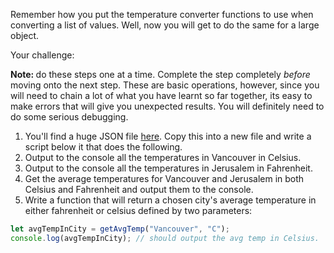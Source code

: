 Remember how you put the temperature converter functions to use when converting a list of values. Well, now you will get to do the same for a large object.

Your challenge:

<div class="alert alert-warning" role="alert">
  <strong>Note: </strong>do these steps one at a time. Complete the step completely <i>before</i> moving onto the next step. These are basic operations, however, since you will need to chain a lot of what you have learnt so far together, its easy to make errors that will give you unexpected results. You will definitely need to do some serious debugging.
</div>

1. You'll find a huge JSON file [here](https://www.dropbox.com/s/78jiqnlf5ig9wo8/weather.json?raw=1). Copy this into a new file and write a script below it that does the following.
2. Output to the console all the temperatures in Vancouver in Celsius.
3. Output to the console all the temperatures in Jerusalem in Fahrenheit.
4. Get the average temperatures for Vancouver and Jerusalem in both Celsius and Fahrenheit and output them to the console.
5. Write a function that will return a chosen city's average temperature in either fahrenheit or celsius defined by two parameters:

```javascript
let avgTempInCity = getAvgTemp("Vancouver", "C");
console.log(avgTempInCity); // should output the avg temp in Celsius.
```

